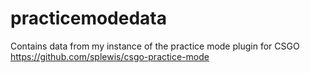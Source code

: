 # practicemodedata

Contains data from my instance of the practice mode plugin for CSGO
https://github.com/splewis/csgo-practice-mode
